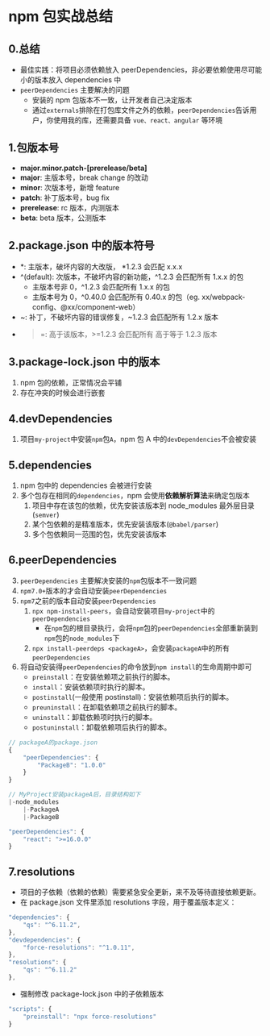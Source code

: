 # npm 包实战总结

## 0.总结

- 最佳实践：将项目必须依赖放入 peerDependencies，非必要依赖使用尽可能小的版本放入 dependencies 中
- `peerDependencies` 主要解决的问题
  - 安装的 npm 包版本不一致，让开发者自己决定版本
  - 通过`externals`排除在打包库文件之外的依赖，`peerDependencies`告诉用户，你使用我的库，还需要具备 `vue、react、angular` 等环境

## 1.包版本号

- **major.minor.patch-[prerelease/beta]**
- **major**: 主版本号，break change 的改动
- **minor**: 次版本号，新增 feature
- **patch**: 补丁版本号，bug fix
- **prerelease**: rc 版本，内测版本
- **beta**: beta 版本，公测版本

## 2.package.json 中的版本符号

- *: 主版本，破坏内容的大改版， *1.2.3 会匹配 x.x.x
- ^(default): 次版本，不破坏内容的新功能，^1.2.3 会匹配所有 1.x.x 的包
  - 主版本号非 0，^1.2.3 会匹配所有 1.x.x 的包
  - 主版本号为 0，^0.40.0 会匹配所有 0.40.x 的包（eg. xx/webpack-config、@xx/component-web）
- ~: 补丁，不破坏内容的错误修复，~1.2.3 会匹配所有 1.2.x 版本
- > =: 高于该版本，>=1.2.3 会匹配所有 高于等于 1.2.3 版本

## 3.package-lock.json 中的版本

1. npm 包的依赖，正常情况会平铺
2. 存在冲突的时候会进行嵌套

## 4.devDependencies

1. 项目`my-project`中安装`npm`包`A`，npm 包 A 中的`devDependencies`不会被安装

## 5.dependencies

1. npm 包中的 dependencies 会被进行安装
2. 多个包存在相同的`dependencies`，npm 会使用**依赖解析算法**来确定包版本
   1. 项目中存在该包的依赖，优先安装该版本到 node_modules 最外层目录(`semver`)
   2. 某个包依赖的是精准版本，优先安装该版本(`@babel/parser`)
   3. 多个包依赖同一范围的包，优先安装该版本

## 6.peerDependencies

3. `peerDependencies` 主要解决安装的`npm`包版本不一致问题
4. `npm7.0+`版本的才会自动安装`peerDependencies`
5. `npm7`之前的版本自动安装`peerDependencies`
   1. `npx npm-install-peers`，会自动安装项目`my-project`中的`peerDependencies`
      - 在`npm`包的根目录执行，会将`npm`包的`peerDependencies`全部重新装到`npm`包的`node_modules`下
   2. `npx install-peerdeps <packageA>`，会安装`packageA`中的所有`peerDependencies`
6. 将自动安装得`peerDependencies`的命令放到`npm install`的生命周期中即可
   - `preinstall`：在安装依赖项之前执行的脚本。
   - `install`：安装依赖项时执行的脚本。
   - `postinstall`(一般使用 postinstall)：安装依赖项后执行的脚本。
   - `preuninstall`：在卸载依赖项之前执行的脚本。
   - `uninstall`：卸载依赖项时执行的脚本。
   - `postuninstall`：卸载依赖项后执行的脚本。

```js
// packageA的package.json
{
    "peerDependencies": {
        "PackageB": "1.0.0"
    }
}

// MyProject安装packageA后，目录结构如下
|-node_modules
    |-PackageA
    |-PackageB
```

```js
"peerDependencies": {
    "react": ">=16.0.0"
}
```

## 7.resolutions

- 项目的子依赖（依赖的依赖）需要紧急安全更新，来不及等待直接依赖更新。
- 在 package.json 文件里添加 resolutions 字段，用于覆盖版本定义：

```js
"dependencies": {
    "qs": "^6.11.2",
},
"devdependencies": {
    "force-resolutions": "^1.0.11",
},
"resolutions": {
    "qs": "^6.11.2"
},
```

- 强制修改 package-lock.json 中的子依赖版本

```js
"scripts": {
    "preinstall": "npx force-resolutions"
}
```
